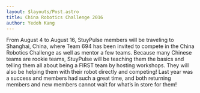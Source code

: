 ```yaml
---
layout: $layouts/Post.astro
title: China Robotics Challenge 2016
author: Yedoh Kang
---
```


From August 4 to August 16, StuyPulse members will be traveling to Shanghai, China, where Team 694 has been invited to compete in the China Robotics Challenge as well as mentor a few teams. Because many Chinese teams are rookie teams, StuyPulse will be teaching them the basics and telling them all about being a FIRST team by hosting workshops. They will also be helping them with their robot directly and competing! Last year was a success and members had such a great time, and both returning members and new members cannot wait for what’s in store for them!
